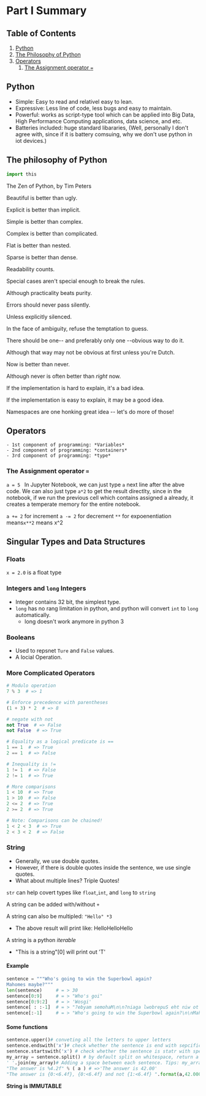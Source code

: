 # Part I Summary
## Table of Contents
1. [Python](#python)
2. [The Philosophy of Python](#the-philosophy-of-python)
3. [Operators](#operators)
   1. [The Assignment operator `=`](#the-assignment-operator-`=`)


## Python
  - Simple: Easy to read and relativel easy to lean.
  - Expressive: Less line of code, less bugs and easy to maintain.
  - Powerful: works as script-type tool which can be applied into Big Data, High Performance Computing applications, data science, and etc.
  - Batteries included: huge standard libararies,
      (Well, personally I don't agree with, since if it is battery comsuing, why we don't use python in iot devices.)
  
## The philosophy of Python

```python
import this
```

  The Zen of Python, by Tim Peters

  Beautiful is better than ugly.

  Explicit is better than implicit.

  Simple is better than complex.

  Complex is better than complicated.

  Flat is better than nested.

  Sparse is better than dense.

  Readability counts.

  Special cases aren't special enough to break the rules.

  Although practicality beats purity.

  Errors should never pass silently.

  Unless explicitly silenced.

  In the face of ambiguity, refuse the temptation to guess.

  There should be one-- and preferably only one --obvious way to do it.

  Although that way may not be obvious at first unless you're Dutch.

  Now is better than never.

  Although never is often better than *right* now.

  If the implementation is hard to explain, it's a bad idea.

  If the implementation is easy to explain, it may be a good idea.

  Namespaces are one honking great idea -- let's do more of those!

## Operators
    - 1st component of programming: *Variables*
    - 2nd component of programming: *containers*
    - 3rd component of programming: *type*

### The Assignment operator `=`
`a = 5 `
In Jupyter Notebook, we can just type `a` next line after the abve code. 
We can also just type `a*2` to get the result directlty, since in the notebook, if we run the previous cell which contains assigned a already, it creates a temperate memory for the entire notebook.

`a += 2` for increment
`a -= 2` for decrement
`**` for expoenentiation means`x**2` means x^2

## Singular Types and Data Structures

### Floats
`x = 2.0` is a float type

### Integers and `long` Integers
  - Integer contains 32 bit, the simplest type.
  - `long` has no rang limitation in python, and python will convert `int` to `long` automatically.
    - long doesn't work anymore in python 3

### Booleans
  - Used to repsnet `Ture` and `False` values.
  - A locial Operation.


### More Complicated Operators
```python
# Modulo operation
7 % 3  # => 1

# Enforce precedence with parentheses
(1 + 3) * 2  # => 8

# negate with not
not True  # => False
not False  # => True

# Equality as a logical predicate is ==
1 == 1  # => True
2 == 1  # => False

# Inequality is !=
1 != 1  # => False
2 != 1  # => True

# More comparisons
1 < 10  # => True
1 > 10  # => False
2 <= 2  # => True
2 >= 2  # => True

# Note: Comparisons can be chained!
1 < 2 < 3  # => True
2 < 3 < 2  # => False
```

### String
- Generally, we use double quotes.
- However, if there is double quotes inside the sentence,
  we use single quotes.
- What about multiple lines? Triple Quotes!

`str` can help covert types like `float`,`int`, and `long` to `string`

A string can be added with/without `+`

A string can also be multipled: `"Hello" *3`
  - The above result will print like: HelloHelloHello

A string is a python *iterable*
  - "This is a string"[0] will print out 'T'


#### Example
  ```python
  sentence = """Who's going to win the Superbowl again?
  Mahomes maybe?"""
  len(sentence)     # = > 30
  sentence[0:9]     # = > "Who's goi"
  sentence[0:9:2]   # = > 'Wosgi'
  sentence[ : :-1]  # = > "?ebyam semohaM\n\n?niaga lwobrepuS eht niw ot gniog s'ohW"
  sentence[:-1]     # = > "Who's going to win the Superbowl again?\n\nMahomes maybe"
  ```
#### Some functions
```python
sentence.upper()# conveting all the letters to upper letters
sentence.endswith('x')# check whether the sentence is end with sepcific letter x, return a boolean resutl.
sentence.startswith('x') # check whether the sentence is statr with specific letter x, return a boolean result.
my_array = sentence.split() # by default split on whitespace, return a list. 
' '.join(my_array)# Adding a space between each sentence. Tips: my_array is a list. 
"The answer is %4.2f" % ( a ) # =>'The answer is 42.00'
"The answer is {0:<6.4f}, {0:<6.4f} and not {1:<6.4f} ".format(a,42.0001)#=>'The answer is 3.0000, 3.0000 and not 42.0001 '
```

**String is IMMUTABLE**
  

